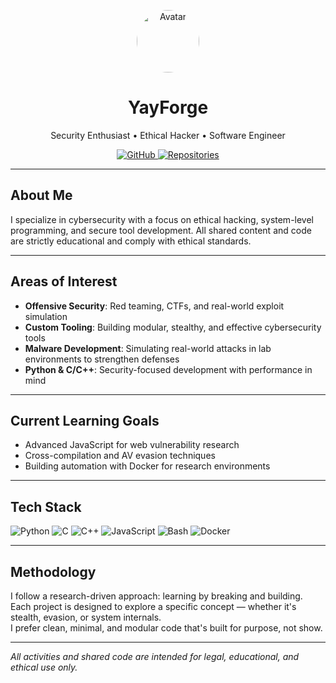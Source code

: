 <p align="center">
  <a href="https://github.com/YayForge">
    <img src="https://github.com/YayForge.png" alt="Avatar" width="100" style="border-radius:50%;" />
  </a>
</p>

<h1 align="center">YayForge</h1>
<p align="center">Security Enthusiast • Ethical Hacker • Software Engineer</p>

<p align="center">
  <a href="https://github.com/YayForge">
    <img src="https://img.shields.io/badge/GitHub-181717?style=for-the-badge&logo=github&logoColor=white" alt="GitHub" />
  </a>
  <a href="https://github.com/YayForge?tab=repositories">
    <img src="https://img.shields.io/badge/Repositories-007EC6?style=for-the-badge&logo=github&logoColor=white" alt="Repositories" />
  </a>
</p>

---

##  About Me
I specialize in cybersecurity with a focus on ethical hacking, system-level programming, and secure tool development. All shared content and code are strictly educational and comply with ethical standards.

---

##  Areas of Interest
- **Offensive Security**: Red teaming, CTFs, and real-world exploit simulation  
- **Custom Tooling**: Building modular, stealthy, and effective cybersecurity tools  
- **Malware Development**: Simulating real-world attacks in lab environments to strengthen defenses 
- **Python & C/C++**: Security-focused development with performance in mind  

---

##  Current Learning Goals
- Advanced JavaScript for web vulnerability research  
- Cross-compilation and AV evasion techniques  
- Building automation with Docker for research environments  

---

##  Tech Stack
<p align="left">
  <img src="https://img.shields.io/badge/Python-3776AB?style=for-the-badge&logo=python&logoColor=white" alt="Python" />
  <img src="https://img.shields.io/badge/C-A8B9CC?style=for-the-badge&logo=c&logoColor=white" alt="C" />
  <img src="https://img.shields.io/badge/C++-00599C?style=for-the-badge&logo=c%2B%2B&logoColor=white" alt="C++" />
  <img src="https://img.shields.io/badge/JavaScript-F7DF1E?style=for-the-badge&logo=javascript&logoColor=black" alt="JavaScript" />
  <img src="https://img.shields.io/badge/Bash-121011?style=for-the-badge&logo=gnubash&logoColor=white" alt="Bash" />
  <img src="https://img.shields.io/badge/Docker-2496ED?style=for-the-badge&logo=docker&logoColor=white" alt="Docker" />
</p>

---

##  Methodology
I follow a research-driven approach: learning by breaking and building.  
Each project is designed to explore a specific concept — whether it's stealth, evasion, or system internals.  
I prefer clean, minimal, and modular code that's built for purpose, not show.


---
*All activities and shared code are intended for legal, educational, and ethical use only.*

